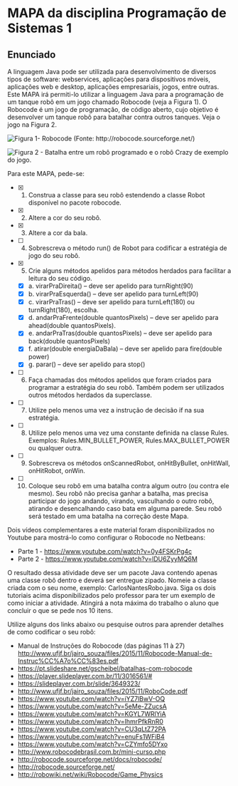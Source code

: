 # MAPA da disciplina Programação de Sistemas 1

## Enunciado

A linguagem Java pode ser utilizada para desenvolvimento de diversos tipos de software: webservices, aplicações para dispositivos móveis, aplicações web e desktop, aplicações empresariais, jogos, entre outras.
Este MAPA irá permiti-lo utilizar a linguagem Java para a programação de um tanque robô em um jogo chamado Robocode (veja a Figura 1).
O Robocode é um jogo de programação, de código aberto, cujo objetivo é desenvolver um tanque robô para batalhar contra outros tanques. Veja o jogo na Figura 2.

![Figura 1- Robocode (Fonte: http://robocode.sourceforge.net/)](https://github.com/guionardo/progsis-2/raw/master/Mapa/QUE_46521_168213_1.png)

![Figura 2 - Batalha entre um robô programado e o robô Crazy de exemplo do jogo.](https://github.com/guionardo/progsis-2/raw/master/Mapa/QUE_46521_168213_2.png)

Para este MAPA, pede-se:

* [x] 1. Construa a classe para seu robô estendendo a classe Robot disponível no pacote robocode.
* [x] 2. Altere a cor do seu robô.
* [x] 3. Altere a cor da bala.
* [ ] 4. Sobrescreva o método run() de Robot para codificar a estratégia de jogo do seu robô.
* [x] 5. Crie alguns métodos apelidos para métodos herdados para facilitar a leitura do seu código.
  * [x] a. virarPraDireita()  – deve ser apelido para turnRight(90)
  * [x] b. virarPraEsquerda()  – deve ser apelido para turnLeft(90)
  * [x] c. virarPraTras() – deve ser apelido para turnLeft(180) ou turnRight(180), escolha.
  * [x] d. andarPraFrente(double quantosPixels)  – deve ser apelido para ahead(double quantosPixels).
  * [x] e. andarPraTras(double quantosPixels)  – deve ser apelido para back(double quantosPixels)
  * [x] f. atirar(double energiaDaBala) – deve ser apelido para fire(double power)
  * [x] g. parar() – deve ser apelido para stop()
* [ ] 6. Faça chamadas dos métodos apelidos que foram criados para programar a estratégia do seu robô. Também podem ser utilizados outros métodos herdados da superclasse.
* [ ] 7. Utilize pelo menos uma vez a instrução de decisão if na sua estratégia.
* [ ] 8. Utilize pelo menos uma vez uma constante definida na classe Rules. Exemplos: Rules.MIN_BULLET_POWER, Rules.MAX_BULLET_POWER ou qualquer outra.
* [ ] 9. Sobrescreva os métodos onScannedRobot, onHitByBullet, onHitWall, onHitRobot, onWin.
* [ ] 10. Coloque seu robô em uma batalha contra algum outro (ou contra ele mesmo). Seu robô não precisa ganhar a batalha, mas precisa participar do jogo andando, virando, vasculhando o outro robô, atirando e desencalhando caso bata em alguma parede. Seu robô será testado em uma batalha na correção deste Mapa.

Dois vídeos complementares a este material foram disponibilizados no Youtube para mostrá-lo como configurar o Robocode no Netbeans:
* Parte 1 - https://www.youtube.com/watch?v=0y4FSKrPg4c
* Parte 2 - https://www.youtube.com/watch?v=lDU6ZyyMQ6M

O resultado dessa atividade deve ser um pacote Java contendo apenas uma classe robô dentro e deverá ser entregue zipado. Nomeie a classe criada com o seu nome, exemplo: CarlosNantesRobo.java. Siga os dois tutoriais acima disponibilizados pelo professor para ter um exemplo de como iniciar a atividade. Atingirá a nota máxima do trabalho o aluno que concluir o que se pede nos 10 itens.

Utilize alguns dos links abaixo ou pesquise outros para aprender detalhes de como codificar o seu robô:
- Manual de Instruções do Robocode (das páginas 11 à 27) http://www.ufjf.br/jairo_souza/files/2015/11/Robocode-Manual-de-Instruc%CC%A7o%CC%83es.pdf
- https://pt.slideshare.net/gscheibel/batalhas-com-robocode
- https://player.slideplayer.com.br/11/3016561/#
- https://slideplayer.com.br/slide/3649323/
- http://www.ufjf.br/jairo_souza/files/2015/11/RoboCode.pdf
- https://www.youtube.com/watch?v=iYZ7lBwV-OQ
- https://www.youtube.com/watch?v=5eMe-ZZucsA
- https://www.youtube.com/watch?v=KGYL7WRlYiA
- https://www.youtube.com/watch?v=IhmrPfkRnR0
- https://www.youtube.com/watch?v=CU3qLtZ72PA
- https://www.youtube.com/watch?v=enuFs1WFiB4
- https://www.youtube.com/watch?v=CZYmfo5DYxo
- http://www.robocodebrasil.com.br/mini-curso.php
- http://robocode.sourceforge.net/docs/robocode/
- http://robocode.sourceforge.net/
- http://robowiki.net/wiki/Robocode/Game_Physics
